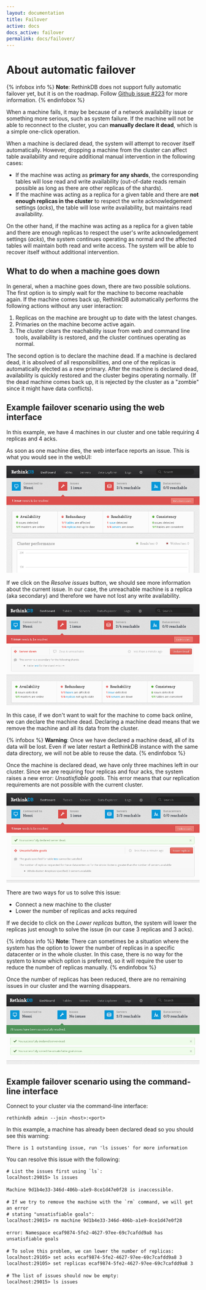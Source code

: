 ```yaml
---
layout: documentation
title: Failover
active: docs
docs_active: failover
permalink: docs/failover/
---
```

# About automatic failover #
{% infobox info %}
__Note__: RethinkDB does not support fully automatic failover yet, but it is on
the roadmap. Follow [Github
issue #223](https://github.com/rethinkdb/rethinkdb/issues/223) for more information.
{% endinfobox %}

When a machine fails, it may be because of a network availability issue or
something more serious, such as system failure. If the machine will not be able
to reconnect to the cluster, you can __manually declare it dead__, which is a
simple one-click operation. 

When a machine is declared dead, the system will attempt to recover itself
automatically. However, dropping a machine from the cluster can affect table
availability and require additional manual intervention in the following cases:

- If the machine was acting as __primary for any shards__, the corresponding
  tables will lose read and write availability (out-of-date reads remain
  possible as long as there are other replicas of the shards).
- If the machine was acting as a replica for a given table and there are __not
  enough replicas in the cluster__ to respect the write acknowledgement
  settings (_acks_), the table will lose write availability, but maintains read
  availability. 

On the other hand, if the machine was acting as a replica for a given table and there are
enough replicas to respect the user's write acknowledgement settings (_acks_),
the system continues operating as normal and the affected tables will maintain
both read and write access. The system will be able to recover itself without
additional intervention.

## What to do when a machine goes down ##

In general, when a machine goes down, there are two possible solutions. The
first option is to simply wait for the machine to become reachable again. If
the machine comes back up, RethinkDB automatically performs the following
actions without any user interaction:

1. Replicas on the machine are brought up to date with the latest changes. 
2. Primaries on the machine become active again. 
3. The cluster clears the reachability issue from web and command
line tools, availability is restored, and the cluster continues
operating as normal.

The second option is to declare the machine dead. If a machine is
declared dead, it is absolved of all responsibilities, and one of the
replicas is automatically elected as a new primary. After the
machine is declared dead, availability is quickly restored and the
cluster begins operating normally. (If the dead machine comes back up,
it is rejected by the cluster as a "zombie" since it might have data conflicts).


## Example failover scenario using the web interface ##
In this example, we have 4 machines in our cluster and one table requiring 4
replicas and 4 acks.

As soon as one machine dies, the web interface reports an issue. This is what
you would see in the webUI:

![Issue on the web interface](/assets/images/docs/administration/failover1.png)

If we click on the _Resolve issues_ button, we should see more information
about the current issue.  In our case, the unreachable machine is a replica
(aka secondary) and therefore we have not lost any write availability.

![Issue on the web interface](/assets/images/docs/administration/failover2.png)

In this case, if we don't want to wait for the machine to come back online, we
can declare the machine dead. Declaring a machine dead means that we remove the
machine and all its data from the cluster.

{% infobox %}
__Warning__: Once we have declared a machine dead, all of its data will be
lost. Even if we later restart a RethinkDB instance with the same data
directory, we will not be able to reuse the data.
{% endinfobox %}

Once the machine is declared dead, we have only three machines left in our
cluster. Since we are requiring four replicas and four acks, the system raises
a new error: _Unsatisfiable goals_. This error means that our replication
requirements are not possible with the current cluster.

![Issue on the web interface](/assets/images/docs/administration/failover3.png)

There are two ways for us to solve this issue:

- Connect a new machine to the cluster
- Lower the number of replicas and acks required

If we decide to click on the _Lower replicas_ button, the system will lower the
replicas just enough to solve the issue (in our case 3 replicas and 3 acks).

{% infobox info %}
__Note__: There can sometimes be a situation where the system has the option to
lower the number of replicas in a specific datacenter or in the whole cluster.
In this case, there is no way for the system to know which option is preferred, so
it will require the user to reduce the number of replicas manually.
{% endinfobox %}

Once the number of replicas has been reduced, there are no remaining issues in
our cluster and the warning disappears.

![Issue on the web interface](/assets/images/docs/administration/failover4.png)



## Example failover scenario using the command-line interface ##
Connect to your cluster via the command-line interface:

```
rethinkdb admin --join <host>:<port>
```

In this example, a machine has already been declared dead so you should see
this warning:

```
There is 1 outstanding issue, run 'ls issues' for more information
```

You can resolve this issue with the following:

```
# List the issues first using `ls`:
localhost:29015> ls issues

Machine 9d1b4e33-346d-406b-a1e9-8ce1d47e0f28 is inaccessible.

# If we try to remove the machine with the `rm` command, we will get an error
# stating "unsatisfiable goals":
localhost:29015> rm machine 9d1b4e33-346d-406b-a1e9-8ce1d47e0f28

error: Namespace ecaf9874-5fe2-4627-97ee-69c7cafdd9a8 has unsatisfiable goals

# To solve this problem, we can lower the number of replicas:
localhost:29105> set acks ecaf9874-5fe2-4627-97ee-69c7cafdd9a8 3
localhost:29105> set replicas ecaf9874-5fe2-4627-97ee-69c7cafdd9a8 3

# The list of issues should now be empty:
localhost:29015> ls issues
```
